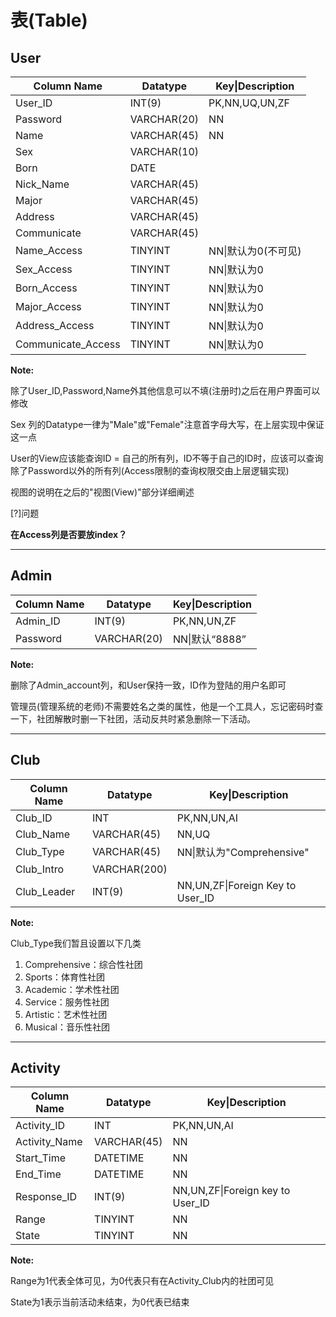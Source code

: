 # 表(Table)

## User

| Column Name        | Datatype    | Key\|Description    |
| ------------------ | ----------- | ------------------- |
| User_ID            | INT(9)      | PK,NN,UQ,UN,ZF      |
| Password           | VARCHAR(20) | NN                  |
| Name               | VARCHAR(45) | NN                  |
| Sex                | VARCHAR(10) |                     |
| Born               | DATE        |                     |
| Nick_Name          | VARCHAR(45) |                     |
| Major              | VARCHAR(45) |                     |
| Address            | VARCHAR(45) |                     |
| Communicate        | VARCHAR(45) |                     |
| Name_Access        | TINYINT     | NN\|默认为0(不可见) |
| Sex_Access         | TINYINT     | NN\|默认为0         |
| Born_Access        | TINYINT     | NN\|默认为0         |
| Major_Access       | TINYINT     | NN\|默认为0         |
| Address_Access     | TINYINT     | NN\|默认为0         |
| Communicate_Access | TINYINT     | NN\|默认为0         |

**Note:**

除了User_ID,Password,Name外其他信息可以不填(注册时)之后在用户界面可以修改

Sex 列的Datatype一律为"Male"或"Female"注意首字母大写，在上层实现中保证这一点

User的View应该能查询ID = 自己的所有列，ID不等于自己的ID时，应该可以查询除了Password以外的所有列(Access限制的查询权限交由上层逻辑实现)

视图的说明在之后的"视图(View)"部分详细阐述

[?]问题

**在Access列是否要放index？**

---

## Admin

| Column Name | Datatype    | Key\|Description |
| ----------- | ----------- | ---------------- |
| Admin_ID    | INT(9)      | PK,NN,UN,ZF      |
| Password    | VARCHAR(20) | NN\|默认“8888”   |

**Note:**

删除了Admin_account列，和User保持一致，ID作为登陆的用户名即可

管理员(管理系统的老师)不需要姓名之类的属性，他是一个工具人，忘记密码时查一下，社团解散时删一下社团，活动反共时紧急删除一下活动。

---

## Club

| Column Name | Datatype     | Key\|Description                 |
| ----------- | ------------ | -------------------------------- |
| Club_ID     | INT          | PK,NN,UN,AI                      |
| Club_Name   | VARCHAR(45)  | NN,UQ                            |
| Club_Type   | VARCHAR(45)  | NN\|默认为"Comprehensive"        |
| Club_Intro  | VARCHAR(200) |                                  |
| Club_Leader | INT(9)       | NN,UN,ZF\|Foreign Key to User_ID |

**Note:**

Club_Type我们暂且设置以下几类

1. Comprehensive：综合性社团
2. Sports：体育性社团
3. Academic：学术性社团
4. Service：服务性社团
5. Artistic：艺术性社团
6. Musical：音乐性社团

---

## Activity

| Column Name   | Datatype    | Key\|Description                 |
| ------------- | ----------- | -------------------------------- |
| Activity_ID   | INT         | PK,NN,UN,AI                      |
| Activity_Name | VARCHAR(45) | NN                               |
| Start_Time    | DATETIME    | NN                               |
| End_Time      | DATETIME    | NN                               |
| Response_ID   | INT(9)      | NN,UN,ZF\|Foreign key to User_ID |
| Range         | TINYINT     | NN                               |
| State         | TINYINT     | NN                               |

**Note:**

Range为1代表全体可见，为0代表只有在Activity_Club内的社团可见

State为1表示当前活动未结束，为0代表已结束


